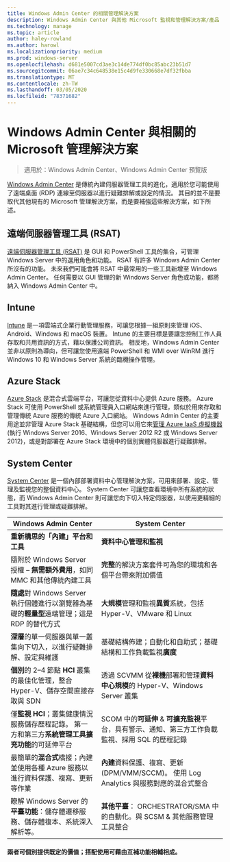 ```yaml
---
title: Windows Admin Center 的相關管理解決方案
description: Windows Admin Center 與其他 Microsoft 監視和管理解決方案/產品 (Project Honolulu) 有何不同和補強
ms.technology: manage
ms.topic: article
author: haley-rowland
ms.author: harowl
ms.localizationpriority: medium
ms.prod: windows-server
ms.openlocfilehash: d681e5007cd3ae3c14de774df0bc85abc23b51d7
ms.sourcegitcommit: 06ae7c34c648538e15c4d9fe330668e7df32fbba
ms.translationtype: MT
ms.contentlocale: zh-TW
ms.lasthandoff: 03/05/2020
ms.locfileid: "78371682"
---
```

# <a name="windows-admin-center-and-related-management-solutions-from-microsoft"></a>Windows Admin Center 與相關的 Microsoft 管理解決方案

>適用於：Windows Admin Center、Windows Admin Center 預覽版

[Windows Admin Center](windows-admin-center.md) 是傳統內建伺服器管理工具的進化，適用於您可能使用了遠端桌面 (RDP) 連線至伺服器以進行疑難排解或設定的情況。 其目的並不是要取代其他現有的 Microsoft 管理解決方案，而是要補強這些解決方案，如下所述。

## <a name="remote-server-administration-tools-rsat"></a>遠端伺服器管理工具 (RSAT)

[遠端伺服器管理工具 (RSAT)](https://docs.microsoft.com/windows-server/remote/remote-server-administration-tools) 是 GUI 和 PowerShell 工具的集合，可管理 Windows Server 中的選用角色和功能。 RSAT 有許多 Windows Admin Center 所沒有的功能。 未來我們可能會將 RSAT 中最常用的一些工具新增至 Windows Admin Center。 任何需要以 GUI 管理的新 Windows Server 角色或功能，都將納入 Windows Admin Center 中。

## <a name="intune"></a>Intune

[Intune](https://www.microsoft.com/cloud-platform/microsoft-intune) 是一項雲端式企業行動管理服務，可讓您根據一組原則來管理 iOS、Android、Windows 和 macOS 裝置。 Intune 的主要目標是要讓您控制工作人員存取和共用資訊的方式，藉以保護公司資訊。 相反地，Windows Admin Center 並非以原則為導向，但可讓您使用遠端 PowerShell 和 WMI over WinRM 進行 Windows 10 和 Windows Server 系統的臨機操作管理。

## <a name="azure-stack"></a>Azure Stack

[Azure Stack](https://azure.microsoft.com/overview/azure-stack/) 是混合式雲端平台，可讓您從資料中心提供 Azure 服務。 Azure Stack 可使用 PowerShell 或系統管理員入口網站來進行管理，類似於用來存取和管理傳統 Azure 服務的傳統 Azure 入口網站。 Windows Admin Center 的主要用途並非管理 Azure Stack 基礎結構，但您可以用它來[管理 Azure IaaS 虛擬機器](../azure/manage-azure-vms.md) (執行 Windows Server 2016、Windows Server 2012 R2 或 Windows Server 2012)，或是對部署在 Azure Stack 環境中的個別實體伺服器進行疑難排解。

## <a name="system-center"></a>System Center

[System Center](https://www.microsoft.com/cloud-platform/system-center) 是一個內部部署資料中心管理解決方案，可用來部署、設定、管理及監視您的整個資料中心。 System Center 可讓您查看環境中所有系統的狀態，而 Windows Admin Center 則可讓您向下切入特定伺服器，以使用更精細的工具對其進行管理或疑難排解。

| Windows Admin Center                 | System Center                      |
|--------------------------------------|------------------------------------|
| **重新構思的「內建」平台和工具** | **資料中心管理和監視** |
| 隨附於 Windows Server 授權 – **無需額外費用**，如同 MMC 和其他傳統內建工具 | **完整**的解決方案套件可為您的環境和各個平台帶來附加價值 |
| **隨處**對 Windows Server 執行個體進行以瀏覽器為基礎的**輕量型**遠端管理；這是 RDP 的替代方式 | **大規模**管理和監視**異質**系統，包括 Hyper-V、VMware 和 Linux |
|**深層**的單一伺服器與單一叢集向下切入，以進行疑難排解、設定與維護|基礎結構佈建；自動化和自助式；基礎結構和工作負載監視**廣度**|
|**個別**的 2–4 節點 **HCI** 叢集的最佳化管理，整合 Hyper-V、儲存空間直接存取與 SDN|透過 SCVMM 從**裸機**部署和管理**資料中心規模**的 Hyper-V、Windows Server 叢集|
|僅**監視 HCI**；叢集健康情況服務儲存歷程記錄。 第一方和第三方**系統管理工具擴充功能**的可延伸平台|SCOM 中的**可延伸** & **可擴充監視**平台，具有警示、通知、第三方工作負載監視、採用 SQL 的歷程記錄|
|最簡單的**混合式**橋接；內建並使用各種 Azure 服務以進行資料保護、複寫、更新等作業|**內建**資料保護、複寫、更新 (DPM/VMM/SCCM)。 使用 Log Analytics 與服務對應的混合式整合|
|瞭解 Windows Server 的**平臺功能**：儲存體遷移服務、儲存體複本、系統深入解析等。|**其他平臺**： ORCHESTRATOR/SMA 中的自動化。與 SCSM & 其他服務管理工具整合|

#### <a name="each-delivers-targeted-value-independently-better-together-with-complementary-capabilities"></a>兩者可個別提供既定的價值；搭配使用可藉由互補功能**相輔相成**。
